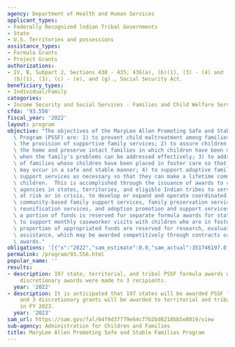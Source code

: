 ```yaml
---
agency: Department of Health and Human Services
applicant_types:
- Federally Recognized lndian Tribal Governments
- State
- U.S. Territories and possessions
assistance_types:
- Formula Grants
- Project Grants
authorizations:
- IV, B, Subpart 2, Sections 430 - 435; 436(a), (b)(1), (3) - (4) and (c) and 437(a),
  (b)(1), (3), (c) - (e), and (g)., Social Security Act.
beneficiary_types:
- Individual/Family
categories:
- Income Security and Social Services - Families and Child Welfare Services
cfda: '93.556'
fiscal_year: '2022'
layout: program
objective: "The objectives of the MaryLee Allen Promoting Safe and Stable Families\
  \ Program (PSSF) are: 1) to prevent child maltreatment among families at risk through\
  \ the provision of supportive family services; 2) to assure children's safety within\
  \ the home and preserve intact families in which children have been maltreated,\
  \ when the family's problems can be addressed effectively; 3) to address the problems\
  \ of families whose children have been placed in foster care so that reunification\
  \ may occur in a safe and stable manner; 4) to support adoptive families by providing\
  \ support services as necessary so that they can make a lifetime commitment to their\
  \ children.  This is accomplished through the issuance of awards to child welfare\
  \ agencies in states, territories, and eligible Indian tribes to serve families\
  \ at risk or in crisis, to develop or expand and operate coordinated programs of\
  \ community-based family support services, family preservation services, family\
  \ reunification services, and adoption promotion and support services. \n\nIn addition,\
  \ a portion of funds is reserved for separate formula awards for states and territories\
  \ to support monthly caseworker visits with children who are in foster care. A small\
  \ proportion of appropriated funds are reserved for research, evaluation, and technical\
  \ assistance, which may be awarded competitively through contracts or discretionary\
  \ awards."
obligations: '[{"x":"2022","sam_estimate":0.0,"sam_actual":351746197.0,"usa_spending_actual":345889094.29},{"x":"2023","sam_estimate":354302153.0,"sam_actual":0.0,"usa_spending_actual":293249987.91},{"x":"2024","sam_estimate":354228283.0,"sam_actual":0.0,"usa_spending_actual":0.0}]'
permalink: /program/93.556.html
popular_name: ''
results:
- description: 197 state, territorial, and tribal PSSF formula awards were made and
    discretionary awards were made to 3 recipients.
  year: '2022'
- description: It is anticipated that 197 states will be awarded PSSF formula grants
    and 3 discretionary grants will be awarded to territorial and tribal recipients
    in FY 2023.
  year: '2023'
sam_url: https://sam.gov/fal/64f9d37779e64c77b2bd8218bb5e8019/view
sub-agency: Administration for Children and Families
title: MaryLee Allen Promoting Safe and Stable Families Program
---
```

